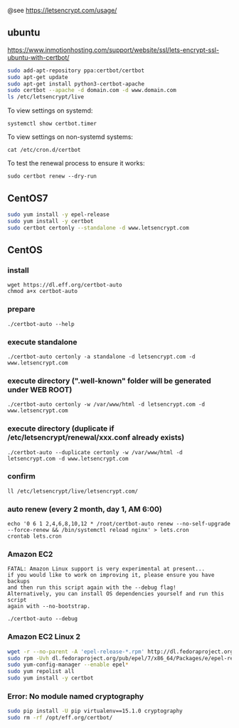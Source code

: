 @see https://letsencrypt.com/usage/

## ubuntu
https://www.inmotionhosting.com/support/website/ssl/lets-encrypt-ssl-ubuntu-with-certbot/
```sh
sudo add-apt-repository ppa:certbot/certbot
sudo apt-get update
sudo apt-get install python3-certbot-apache
sudo certbot --apache -d domain.com -d www.domain.com
ls /etc/letsencrypt/live
```

To view settings on systemd:

	systemctl show certbot.timer

To view settings on non-systemd systems:

	cat /etc/cron.d/certbot

To test the renewal process to ensure it works:

	sudo certbot renew --dry-run


## CentOS7
```sh
sudo yum install -y epel-release
sudo yum install -y certbot
sudo certbot certonly --standalone -d www.letsencrypt.com
```


## CentOS
### install
	wget https://dl.eff.org/certbot-auto
	chmod a+x certbot-auto

### prepare
	./certbot-auto --help
	
### execute standalone
	./certbot-auto certonly -a standalone -d letsencrypt.com -d www.letsencrypt.com

### execute directory (".well-known" folder will be generated under WEB ROOT)
	./certbot-auto certonly -w /var/www/html -d letsencrypt.com -d www.letsencrypt.com

### execute directory (duplicate if /etc/letsencrypt/renewal/xxx.conf already exists)
	./certbot-auto --duplicate certonly -w /var/www/html -d letsencrypt.com -d www.letsencrypt.com

### confirm
	ll /etc/letsencrypt/live/letsencrypt.com/

### auto renew (every 2 month, day 1, AM 6:00)
	echo '0 6 1 2,4,6,8,10,12 * /root/certbot-auto renew --no-self-upgrade --force-renew && /bin/systemctl reload nginx' > lets.cron
	crontab lets.cron




### Amazon EC2
~~~
FATAL: Amazon Linux support is very experimental at present...
if you would like to work on improving it, please ensure you have backups
and then run this script again with the --debug flag!
Alternatively, you can install OS dependencies yourself and run this script
again with --no-bootstrap.
~~~

	./certbot-auto --debug

### Amazon EC2 Linux 2
```sh
wget -r --no-parent -A 'epel-release-*.rpm' http://dl.fedoraproject.org/pub/epel/7/x86_64/Packages/e/
sudo rpm -Uvh dl.fedoraproject.org/pub/epel/7/x86_64/Packages/e/epel-release-*.rpm
sudo yum-config-manager --enable epel*
sudo yum repolist all
sudo yum install -y certbot
```

### Error: No module named cryptography
```sh
sudo pip install -U pip virtualenv==15.1.0 cryptography
sudo rm -rf /opt/eff.org/certbot/
```
